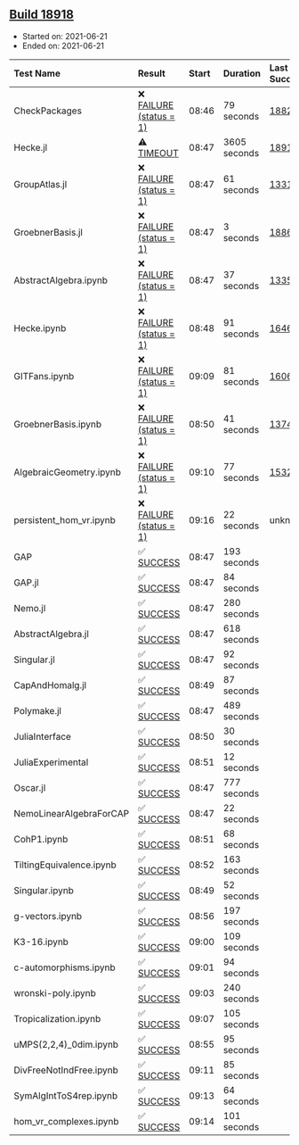 ## [Build 18918](https://oscarci.mathematik.uni-kl.de/job/oscar/18918/)

* Started on: 2021-06-21
* Ended on: 2021-06-21

| Test Name    | Result | Start | Duration | Last Success | First Failure |
|:-------------|:-------|:------|:---------|:-------------|:--------------|
| CheckPackages | ❌ [FAILURE (status = 1)](https://oscarci.mathematik.uni-kl.de/job/oscar/18918/artifact/logs/build-18918/CheckPackages.log) | 08:46 | 79 seconds | [18822](https://oscarci.mathematik.uni-kl.de/job/oscar/18822/) | [18823](https://oscarci.mathematik.uni-kl.de/job/oscar/18823/) |
| Hecke.jl | ⚠ [TIMEOUT](https://oscarci.mathematik.uni-kl.de/job/oscar/18918/artifact/logs/build-18918/Hecke.jl.log) | 08:47 | 3605 seconds | [18917](https://oscarci.mathematik.uni-kl.de/job/oscar/18917/) | [18918](https://oscarci.mathematik.uni-kl.de/job/oscar/18918/) |
| GroupAtlas.jl | ❌ [FAILURE (status = 1)](https://oscarci.mathematik.uni-kl.de/job/oscar/18918/artifact/logs/build-18918/GroupAtlas.jl.log) | 08:47 | 61 seconds | [13311](https://oscarci.mathematik.uni-kl.de/job/oscar/13311/) | [13312](https://oscarci.mathematik.uni-kl.de/job/oscar/13312/) |
| GroebnerBasis.jl | ❌ [FAILURE (status = 1)](https://oscarci.mathematik.uni-kl.de/job/oscar/18918/artifact/logs/build-18918/GroebnerBasis.jl.log) | 08:47 | 3 seconds | [18864](https://oscarci.mathematik.uni-kl.de/job/oscar/18864/) | [18865](https://oscarci.mathematik.uni-kl.de/job/oscar/18865/) |
| AbstractAlgebra.ipynb | ❌ [FAILURE (status = 1)](https://oscarci.mathematik.uni-kl.de/job/oscar/18918/artifact/logs/build-18918/AbstractAlgebra.ipynb.log) | 08:47 | 37 seconds | [13355](https://oscarci.mathematik.uni-kl.de/job/oscar/13355/) | [13356](https://oscarci.mathematik.uni-kl.de/job/oscar/13356/) |
| Hecke.ipynb | ❌ [FAILURE (status = 1)](https://oscarci.mathematik.uni-kl.de/job/oscar/18918/artifact/logs/build-18918/Hecke.ipynb.log) | 08:48 | 91 seconds | [16463](https://oscarci.mathematik.uni-kl.de/job/oscar/16463/) | [16464](https://oscarci.mathematik.uni-kl.de/job/oscar/16464/) |
| GITFans.ipynb | ❌ [FAILURE (status = 1)](https://oscarci.mathematik.uni-kl.de/job/oscar/18918/artifact/logs/build-18918/GITFans.ipynb.log) | 09:09 | 81 seconds | [16068](https://oscarci.mathematik.uni-kl.de/job/oscar/16068/) | [16069](https://oscarci.mathematik.uni-kl.de/job/oscar/16069/) |
| GroebnerBasis.ipynb | ❌ [FAILURE (status = 1)](https://oscarci.mathematik.uni-kl.de/job/oscar/18918/artifact/logs/build-18918/GroebnerBasis.ipynb.log) | 08:50 | 41 seconds | [13748](https://oscarci.mathematik.uni-kl.de/job/oscar/13748/) | [13749](https://oscarci.mathematik.uni-kl.de/job/oscar/13749/) |
| AlgebraicGeometry.ipynb | ❌ [FAILURE (status = 1)](https://oscarci.mathematik.uni-kl.de/job/oscar/18918/artifact/logs/build-18918/AlgebraicGeometry.ipynb.log) | 09:10 | 77 seconds | [15322](https://oscarci.mathematik.uni-kl.de/job/oscar/15322/) | [15323](https://oscarci.mathematik.uni-kl.de/job/oscar/15323/) |
| persistent_hom_vr.ipynb | ❌ [FAILURE (status = 1)](https://oscarci.mathematik.uni-kl.de/job/oscar/18918/artifact/logs/build-18918/persistent_hom_vr.ipynb.log) | 09:16 | 22 seconds | unknown | unknown |
| GAP | ✅ [SUCCESS](https://oscarci.mathematik.uni-kl.de/job/oscar/18918/artifact/logs/build-18918/GAP.log) | 08:47 | 193 seconds |  |  |
| GAP.jl | ✅ [SUCCESS](https://oscarci.mathematik.uni-kl.de/job/oscar/18918/artifact/logs/build-18918/GAP.jl.log) | 08:47 | 84 seconds |  |  |
| Nemo.jl | ✅ [SUCCESS](https://oscarci.mathematik.uni-kl.de/job/oscar/18918/artifact/logs/build-18918/Nemo.jl.log) | 08:47 | 280 seconds |  |  |
| AbstractAlgebra.jl | ✅ [SUCCESS](https://oscarci.mathematik.uni-kl.de/job/oscar/18918/artifact/logs/build-18918/AbstractAlgebra.jl.log) | 08:47 | 618 seconds |  |  |
| Singular.jl | ✅ [SUCCESS](https://oscarci.mathematik.uni-kl.de/job/oscar/18918/artifact/logs/build-18918/Singular.jl.log) | 08:47 | 92 seconds |  |  |
| CapAndHomalg.jl | ✅ [SUCCESS](https://oscarci.mathematik.uni-kl.de/job/oscar/18918/artifact/logs/build-18918/CapAndHomalg.jl.log) | 08:49 | 87 seconds |  |  |
| Polymake.jl | ✅ [SUCCESS](https://oscarci.mathematik.uni-kl.de/job/oscar/18918/artifact/logs/build-18918/Polymake.jl.log) | 08:47 | 489 seconds |  |  |
| JuliaInterface | ✅ [SUCCESS](https://oscarci.mathematik.uni-kl.de/job/oscar/18918/artifact/logs/build-18918/JuliaInterface.log) | 08:50 | 30 seconds |  |  |
| JuliaExperimental | ✅ [SUCCESS](https://oscarci.mathematik.uni-kl.de/job/oscar/18918/artifact/logs/build-18918/JuliaExperimental.log) | 08:51 | 12 seconds |  |  |
| Oscar.jl | ✅ [SUCCESS](https://oscarci.mathematik.uni-kl.de/job/oscar/18918/artifact/logs/build-18918/Oscar.jl.log) | 08:47 | 777 seconds |  |  |
| NemoLinearAlgebraForCAP | ✅ [SUCCESS](https://oscarci.mathematik.uni-kl.de/job/oscar/18918/artifact/logs/build-18918/NemoLinearAlgebraForCAP.log) | 08:47 | 22 seconds |  |  |
| CohP1.ipynb | ✅ [SUCCESS](https://oscarci.mathematik.uni-kl.de/job/oscar/18918/artifact/logs/build-18918/CohP1.ipynb.log) | 08:51 | 68 seconds |  |  |
| TiltingEquivalence.ipynb | ✅ [SUCCESS](https://oscarci.mathematik.uni-kl.de/job/oscar/18918/artifact/logs/build-18918/TiltingEquivalence.ipynb.log) | 08:52 | 163 seconds |  |  |
| Singular.ipynb | ✅ [SUCCESS](https://oscarci.mathematik.uni-kl.de/job/oscar/18918/artifact/logs/build-18918/Singular.ipynb.log) | 08:49 | 52 seconds |  |  |
| g-vectors.ipynb | ✅ [SUCCESS](https://oscarci.mathematik.uni-kl.de/job/oscar/18918/artifact/logs/build-18918/g-vectors.ipynb.log) | 08:56 | 197 seconds |  |  |
| K3-16.ipynb | ✅ [SUCCESS](https://oscarci.mathematik.uni-kl.de/job/oscar/18918/artifact/logs/build-18918/K3-16.ipynb.log) | 09:00 | 109 seconds |  |  |
| c-automorphisms.ipynb | ✅ [SUCCESS](https://oscarci.mathematik.uni-kl.de/job/oscar/18918/artifact/logs/build-18918/c-automorphisms.ipynb.log) | 09:01 | 94 seconds |  |  |
| wronski-poly.ipynb | ✅ [SUCCESS](https://oscarci.mathematik.uni-kl.de/job/oscar/18918/artifact/logs/build-18918/wronski-poly.ipynb.log) | 09:03 | 240 seconds |  |  |
| Tropicalization.ipynb | ✅ [SUCCESS](https://oscarci.mathematik.uni-kl.de/job/oscar/18918/artifact/logs/build-18918/Tropicalization.ipynb.log) | 09:07 | 105 seconds |  |  |
| uMPS(2,2,4)_0dim.ipynb | ✅ [SUCCESS](https://oscarci.mathematik.uni-kl.de/job/oscar/18918/artifact/logs/build-18918/uMPS-2-2-4-_0dim.ipynb.log) | 08:55 | 95 seconds |  |  |
| DivFreeNotIndFree.ipynb | ✅ [SUCCESS](https://oscarci.mathematik.uni-kl.de/job/oscar/18918/artifact/logs/build-18918/DivFreeNotIndFree.ipynb.log) | 09:11 | 85 seconds |  |  |
| SymAlgIntToS4rep.ipynb | ✅ [SUCCESS](https://oscarci.mathematik.uni-kl.de/job/oscar/18918/artifact/logs/build-18918/SymAlgIntToS4rep.ipynb.log) | 09:13 | 64 seconds |  |  |
| hom_vr_complexes.ipynb | ✅ [SUCCESS](https://oscarci.mathematik.uni-kl.de/job/oscar/18918/artifact/logs/build-18918/hom_vr_complexes.ipynb.log) | 09:14 | 101 seconds |  |  |
